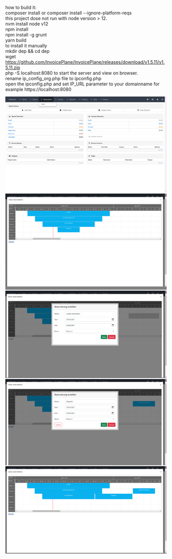 how to build it:
<br>composer install or composer install --ignore-platform-reqs
<br>this project dose not run with node version > 12.
<br>nvm install node v12
<br>npm install
<br>npm install -g grunt
<br> yarn build
<br> to install it manually
<br> mkdir dep && cd dep
<br> wget https://github.com/InvoicePlane/InvoicePlane/releases/download/v1.5.11/v1.5.11.zip
<br> php -S localhost:8080 to start the server and view on browser.
<br> rename ip_config_org.php file to ipconfig.php
<br> open the ipconfig.php and set IP_URL parameter to your domainname for example https://localhost:8080 
<p align="center">
  <img src="readme/001.png">
  <img src="readme/002.png">
  <img src="readme/003.png">
  <img src="readme/004.png">
  <img src="readme/005.png">
</p>
